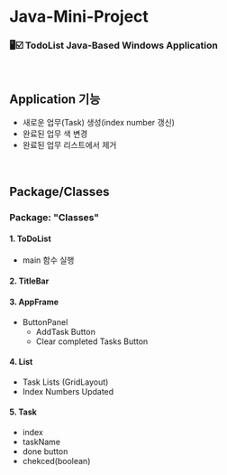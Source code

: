# Java-Mini-Project

### 🖥️☑️ TodoList Java-Based Windows Application
<br>

## Application 기능
  - 새로운 업무(Task) 생성(index number 갱신)
  - 완료된 업무 색 변경
  - 완료된 업무 리스트에서 제거

<br>

## Package/Classes
### Package: "Classes"

#### 1. ToDoList
- main 함수 실행
#### 2. TitleBar
#### 3. AppFrame
  - ButtonPanel
    - AddTask Button
    - Clear completed Tasks Button
#### 4. List
   - Task Lists (GridLayout)
   - Index Numbers Updated
#### 5. Task
   - index
   - taskName
   - done button
   - chekced(boolean)

 
<br>

